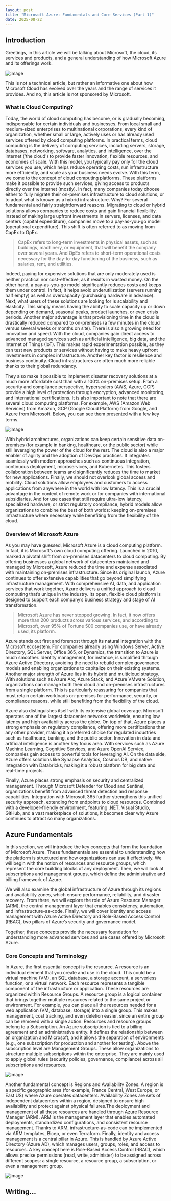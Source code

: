 ```yaml
---
layout: post
title: "Microsoft Azure: Fundamentals and Core Services (Part 1)"
date: 2025-08-22
---
```


## Introduction

Greetings, in this article we will be talking about Microsoft, the cloud, its services and products, and a general understanding of how Microsoft Azure and its offerings work. 

![image](https://images.theconversation.com/files/228393/original/file-20180719-142423-4065mr.jpg?ixlib=rb-4.1.0&rect=95%2C0%2C3405%2C1702&q=45&auto=format&w=1356&h=668&fit=crop)

This is not a technical article, but rather an informative one about how Microsoft Cloud has evolved over the years and the range of services it provides. And no, this article is not sponsored by Microsoft.

### What is Cloud Computing?

Today, the world of cloud computing has become, or is gradually becoming, indispensable for certain individuals and businesses. From local small and medium-sized enterprises to multinational corporations, every kind of organization, whether small or large, actively uses or has already used services offered by cloud computing platforms. In practical terms, cloud computing is the delivery of computing services, including servers, storage, databases, networking, software, analytics, and intelligence, over the internet ('the cloud') to provide faster innovation, flexible resources, and economies of scale. With this model, you typically pay only for the cloud services you use, which helps reduce operating costs, run infrastructure more efficiently, and scale as your business needs evolve. With this term, we come to the concept of cloud computing platforms. These platforms make it possible to provide such services, giving access to products directly over the internet (mostly). In fact, many companies today choose either to fully migrate their on-premises infrastructure to cloud solutions, or to adopt what is known as a hybrid infrastructure. Why? For several fundamental and fairly straightforward reasons. Migrating to cloud or hybrid solutions allows companies to reduce costs and gain financial flexibility. Instead of making large upfront investments in servers, licenses, and data centers (capital expenditure), companies move to a pay-as-you-go model (operational expenditure). This shift is often referred to as moving from CapEx to OpEx.

> CapEx refers to long-term investments in physical assets, such as buildings, machinery, or equipment, that will benefit the company over several years. And OpEx refers to short-term operational costs necessary for the day-to-day functioning of the business, such as salaries, rent, and utilities.

Indeed, paying for expensive solutions that are only moderately used is neither practical nor cost-effective, as it results in wasted money. On the other hand, a pay-as-you-go model significantly reduces costs and keeps them under control. In fact, it helps avoid underutilization (servers running half empty) as well as overcapacity (purchasing hardware in advance). Next, what users of these solutions are looking for is scalability and elasticity. This simply means having the ability to scale capacity up or down depending on demand, seasonal peaks, product launches, or even crisis periods. Another major advantage is that provisioning time in the cloud is drastically reduced compared to on-premises (a few minutes in the cloud versus several weeks or months on site). There is also a growing need for innovation and speed. With the cloud, companies gain direct access to advanced managed services such as artificial intelligence, big data, and the Internet of Things (IoT). This makes rapid experimentation possible, as they can test new products or services without having to make heavy upfront investments in complex infrastructure. Another key factor is resilience and business continuity. Cloud infrastructures are often much more reliable thanks to their global redundancy. 

They also make it possible to implement disaster recovery solutions at a much more affordable cost than with a 100% on-premises setup. From a security and compliance perspective, hyperscalers (AWS, Azure, GCP) provide a high level of protection through encryption, advanced monitoring, and international certifications. It is also important to note that there are several cloud computing platforms. For example, AWS (Amazon Web Services) from Amazon, GCP (Google Cloud Platform) from Google, and Azure from Microsoft. Below, you can see them presented with a few key terms.

![image](https://www.orangemantra.com/blog/wp-content/uploads/2022/12/MicrosoftTeams-image-min.png)

With hybrid architectures, organizations can keep certain sensitive data on-premises (for example in banking, healthcare, or the public sector) while still leveraging the power of the cloud for the rest. The cloud is also a major enabler of agility and the adoption of DevOps practices. It integrates seamlessly with modern approaches such as continuous integration, continuous deployment, microservices, and Kubernetes. This fosters collaboration between teams and significantly reduces the time to market for new applications. Finally, we should not overlook global access and mobility. Cloud solutions allow employees and customers to access applications from anywhere in the world with low latency. This is a crucial advantage in the context of remote work or for companies with international subsidiaries. And for use cases that still require ultra-low latency, specialized hardware, or strict regulatory compliance, hybrid models allow organizations to combine the best of both worlds: keeping on-premises infrastructure where necessary while benefiting from the flexibility of the cloud.

### Overview of Microsoft Azure

As you may have guessed, Microsoft Azure is a cloud computing platform. In fact, it is Microsoft’s own cloud computing offering. Launched in 2010, marked a pivotal shift from on-premises datacenters to cloud computing. By offering businesses a global network of datacenters maintained and managed by Microsoft, Azure reduced the time and expense associated with maintaining on-premises infrastructure. Since its original launch, Azure continues to offer extensive capabilities that go beyond simplifying infrastructure management. With comprehensive AI, data, and application services that work together, Azure delivers a unified approach to cloud computing that’s unique in the industry. Its open, flexible cloud platform is designed to support each company’s business strategy and stage of AI transformation.

> Microsoft Azure has never stopped growing. In fact, it now offers more than 200 products across various services, and according to Microsoft, over 95% of Fortune 500 companies use, or have already used, its platform.

Azure stands out first and foremost through its natural integration with the Microsoft ecosystem. For companies already using Windows Server, Active Directory, SQL Server, Office 365, or Dynamics, the transition to Azure is much smoother. Identity management, for instance, is simplified through Azure Active Directory, avoiding the need to rebuild complex governance models and enabling organizations to capitalize on their existing systems. Another major strength of Azure lies in its hybrid and multicloud strategy. With solutions such as Azure Arc, Azure Stack, and Azure VMware Solution, organizations can manage both their cloud and on-premises infrastructures from a single platform. This is particularly reassuring for companies that must retain certain workloads on-premises for performance, security, or compliance reasons, while still benefiting from the flexibility of the cloud.

Azure also distinguishes itself with its extensive global coverage. Microsoft operates one of the largest datacenter networks worldwide, ensuring low latency and high availability across the globe. On top of that, Azure places a strong emphasis on regulatory compliance, offering more certifications than any other provider, making it a preferred choice for regulated industries such as healthcare, banking, and the public sector. Innovation in data and artificial intelligence is another key focus area. With services such as Azure Machine Learning, Cognitive Services, and Azure OpenAI Service, companies gain access to powerful tools for leveraging AI. On the data side, Azure offers solutions like Synapse Analytics, Cosmos DB, and native integration with Databricks, making it a robust platform for big data and real-time projects.

Finally, Azure places strong emphasis on security and centralized management. Through Microsoft Defender for Cloud and Sentinel, organizations benefit from advanced threat detection and response capabilities. Integration with Microsoft 365 further strengthens this unified security approach, extending from endpoints to cloud resources. Combined with a developer-friendly environment, featuring .NET, Visual Studio, GitHub, and a vast marketplace of solutions, it becomes clear why Azure continues to attract so many organizations.

## Azure Fundamentals

In this section, we will introduce the key concepts that form the foundation of Microsoft Azure. These fundamentals are essential to understanding how the platform is structured and how organizations can use it effectively. We will begin with the notion of resources and resource groups, which represent the core building blocks of any deployment. Then, we will look at subscriptions and management groups, which define the administrative and billing framework of Azure.

We will also examine the global infrastructure of Azure through its regions and availability zones, which ensure performance, reliability, and disaster recovery. From there, we will explore the role of Azure Resource Manager (ARM), the central management layer that enables consistency, automation, and infrastructure-as-code. Finally, we will cover identity and access management with Azure Active Directory and Role-Based Access Control (RBAC), two pillars of Azure’s security and governance model.

Together, these concepts provide the necessary foundation for understanding more advanced services and use cases offered by Microsoft Azure.

### Core Concepts and Terminology

In Azure, the first essential concept is the resource. A resource is an individual element that you create and use in the cloud. This could be a virtual machine (VM), an SQL database, a storage account, a serverless function, or a virtual network. Each resource represents a tangible component of the infrastructure or application. These resources are organized within Resource Groups. A resource group is a logical container that brings together multiple resources related to the same project or environment. For example, you can place all the resources needed for a web application (VM, database, storage) into a single group. This makes management, cost tracking, and even deletion easier, since an entire group can be removed with a single action. Resources and resource groups belong to a Subscription. An Azure subscription is tied to a billing agreement and an administrative entity. It defines the relationship between an organization and Microsoft, and it allows the separation of environments (e.g., one subscription for production and another for testing). Above the subscription level are Management Groups. These allow organizations to structure multiple subscriptions within the enterprise. They are mainly used to apply global rules (security policies, governance, compliance) across all subscriptions and resources.

![image](https://media.licdn.com/dms/image/v2/D4D12AQHou39PpAbidg/article-cover_image-shrink_600_2000/article-cover_image-shrink_600_2000/0/1691663081830?e=2147483647&v=beta&t=0njG1hjcm0mx7f_RdVFH2Uui-oOTMiQk5ZB7L8JMuEA)

Another fundamental concept is Regions and Availability Zones. A region is a specific geographic area (for example, France Central, West Europe, or East US) where Azure operates datacenters. Availability Zones are sets of independent datacenters within a region, designed to ensure high availability and protect against physical failures.The deployment and management of all these resources are handled through Azure Resource Manager (ARM). ARM is the management layer that enables automated deployments, standardized configurations, and consistent resource management. Thanks to ARM, infrastructure-as-code can be implemented via ARM templates, Bicep, or even Terraform. Finally, identity and access management is a central pillar in Azure. This is handled by Azure Active Directory (Azure AD), which manages users, groups, roles, and access to resources. A key concept here is Role-Based Access Control (RBAC), which allows precise permissions (read, write, administer) to be assigned across different scopes: a single resource, a resource group, a subscription, or even a management group.

![image](https://learn.microsoft.com/en-us/azure/reliability/media/regions-availability-zones.png)

## Writing...
